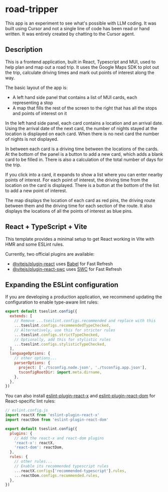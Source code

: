 # road-tripper

This app is an experiment to see what's possible with LLM coding. It was built using Cursor and not a single line of code has been read or hand written. It was entirely created by chatting to the Cursor agent. 

## Description

This is a frontend application, built in React, Typescript and MUI, used to help plan and map out a road trip. It uses the Google Maps SDK to plot out the trip, calculate driving times and mark out points of interest along the way. 

The basic layout of the app is:
- A left hand side panel that contains a list of MUI cards, each representing a stop
- A map that fills the rest of the screen to the right that has all the stops and points of interest on it

In the left hand side panel, each card contains a location and an arrival date. Using the arrival date of the next card, the number of nights stayed at the location is displayed on each card. When there is no next card the number of nights is not displayed. 

In between each card is a driving time between the locations of the cards. At the bottom of the panel is a button to add a new card, which adds a blank card to be filled in. There is also a calculation of the total number of days for the trip.

If you click into a card, it expands to show a list where you can enter nearby points of interest. For each point of interest, the driving time from the location on the card is displayed. There is a button at the bottom of the list to add a new point of interest.

The map displays the location of each card as red pins, the driving route between them and the driving time for each section of the route. It also displays the locations of all the points of interest as blue pins. 

## React + TypeScript + Vite

This template provides a minimal setup to get React working in Vite with HMR and some ESLint rules.

Currently, two official plugins are available:

- [@vitejs/plugin-react](https://github.com/vitejs/vite-plugin-react/blob/main/packages/plugin-react/README.md) uses [Babel](https://babeljs.io/) for Fast Refresh
- [@vitejs/plugin-react-swc](https://github.com/vitejs/vite-plugin-react-swc) uses [SWC](https://swc.rs/) for Fast Refresh

## Expanding the ESLint configuration

If you are developing a production application, we recommend updating the configuration to enable type-aware lint rules:

```js
export default tseslint.config({
  extends: [
    // Remove ...tseslint.configs.recommended and replace with this
    ...tseslint.configs.recommendedTypeChecked,
    // Alternatively, use this for stricter rules
    ...tseslint.configs.strictTypeChecked,
    // Optionally, add this for stylistic rules
    ...tseslint.configs.stylisticTypeChecked,
  ],
  languageOptions: {
    // other options...
    parserOptions: {
      project: ['./tsconfig.node.json', './tsconfig.app.json'],
      tsconfigRootDir: import.meta.dirname,
    },
  },
})
```

You can also install [eslint-plugin-react-x](https://github.com/Rel1cx/eslint-react/tree/main/packages/plugins/eslint-plugin-react-x) and [eslint-plugin-react-dom](https://github.com/Rel1cx/eslint-react/tree/main/packages/plugins/eslint-plugin-react-dom) for React-specific lint rules:

```js
// eslint.config.js
import reactX from 'eslint-plugin-react-x'
import reactDom from 'eslint-plugin-react-dom'

export default tseslint.config({
  plugins: {
    // Add the react-x and react-dom plugins
    'react-x': reactX,
    'react-dom': reactDom,
  },
  rules: {
    // other rules...
    // Enable its recommended typescript rules
    ...reactX.configs['recommended-typescript'].rules,
    ...reactDom.configs.recommended.rules,
  },
})
```
